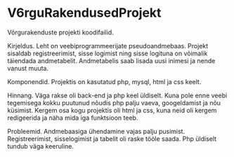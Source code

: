 # V6rguRakendusedProjekt
Võrgurakenduste projekti koodifailid. 

Kirjeldus.
Leht on veebiprogrammeerijate pseudoandmebaas. 
Projekt sisaldab registreerimist, sisse logimist ning sisse logituna on võimalik täiendada andmetabelit. 
Andmetabelis saab lisada uusi inimesi ja nende vanust muuta. 

Komponendid.
Projektis on kasutatud php, mysql, html ja css keelt.

Hinnang.
Väga rakse oli back-end ja php keel üldiselt. Kuna pole enne veebi tegemisega kokku puutunud nõudis php palju vaeva, googeldamist ja nõu küsimist. 
Kergem osa kogu projektis oli html ja css, kuna neid oli kergem redigeerida ja näha mida iga funktsioon teeb.

Probleemid.
Andmebaasiga ühendamine vajas palju pusimist. Registreerimist, sisselogimist ja tabelit oli raske tööle saada. 
Php üldiselt tundub väga keeruline. 


